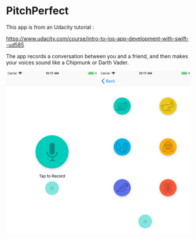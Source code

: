 # PitchPerfect

This app is from an Udacity tutorial :  

https://www.udacity.com/course/intro-to-ios-app-development-with-swift--ud585  


The app records a conversation between you and a friend, and then makes your voices sound like a Chipmunk or Darth Vader.

<div>
<img src="./screenshot.png" width="250">
<img src="./screenshot2.png" width="250">
</div>